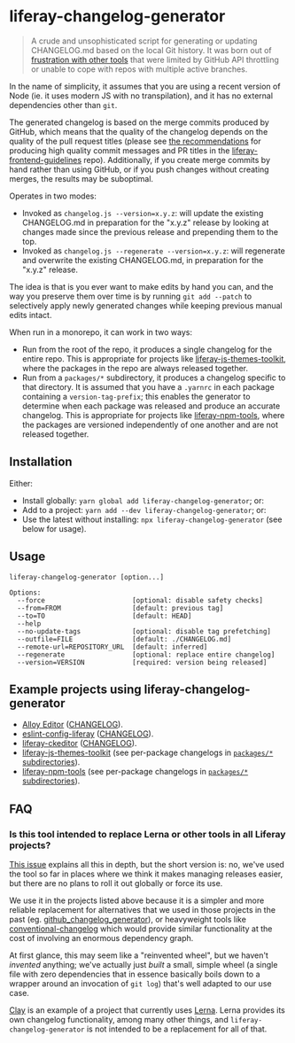 # liferay-changelog-generator

> A crude and unsophisticated script for generating or updating CHANGELOG.md based on the local Git history. It was born out of [frustration with other tools](https://github.com/liferay/liferay-js-themes-toolkit/issues/221) that were limited by GitHub API throttling or unable to cope with repos with multiple active branches.

In the name of simplicity, it assumes that you are using a recent version of Node (ie. it uses modern JS with no transpilation), and it has no external dependencies other than `git`.

The generated changelog is based on the merge commits produced by GitHub, which means that the quality of the changelog depends on the quality of the pull request titles (please see [the recommendations](https://github.com/liferay/liferay-frontend-guidelines/blob/master/general/commit_messages.md) for producing high quality commit messages and PR titles in the [liferay-frontend-guidelines](https://github.com/liferay/liferay-frontend-guidelines) repo). Additionally, if you create merge commits by hand rather than using GitHub, or if you push changes without creating merges, the results may be suboptimal.

Operates in two modes:

-   Invoked as `changelog.js --version=x.y.z`: will update the existing CHANGELOG.md in preparation for the "x.y.z" release by looking at changes made since the previous release and prepending them to the top.
-   Invoked as `changelog.js --regenerate --version=x.y.z`: will regenerate and overwrite the existing CHANGELOG.md, in preparation for the "x.y.z" release.

The idea is that is you ever want to make edits by hand you can, and the way you preserve them over time is by running `git add --patch` to selectively apply newly generated changes while keeping previous manual edits intact.

When run in a monorepo, it can work in two ways:

-   Run from the root of the repo, it produces a single changelog for the entire repo. This is appropriate for projects like [liferay-js-themes-toolkit](https://github.com/liferay/liferay-js-themes-toolkit), where the packages in the repo are always released together.
-   Run from a `packages/*` subdirectory, it produces a changelog specific to that directory. It is assumed that you have a `.yarnrc` in each package containing a `version-tag-prefix`; this enables the generator to determine when each package was released and produce an accurate changelog. This is appropriate for projects like [liferay-npm-tools](https://github.com/liferay/liferay-npm-tools), where the packages are versioned independently of one another and are not released together.

## Installation

Either:

-   Install globally: `yarn global add liferay-changelog-generator`; or:
-   Add to a project: `yarn add --dev liferay-changelog-generator`; or:
-   Use the latest without installing: `npx liferay-changelog-generator` (see below for usage).

## Usage

```
liferay-changelog-generator [option...]

Options:
  --force                      [optional: disable safety checks]
  --from=FROM                  [default: previous tag]
  --to=TO                      [default: HEAD]
  --help
  --no-update-tags             [optional: disable tag prefetching]
  --outfile=FILE               [default: ./CHANGELOG.md]
  --remote-url=REPOSITORY_URL  [default: inferred]
  --regenerate                 [optional: replace entire changelog]
  --version=VERSION            [required: version being released]
```

## Example projects using liferay-changelog-generator

-   [Alloy Editor](https://github.com/liferay/alloy-editor) ([CHANGELOG](https://github.com/liferay/alloy-editor/blob/master/CHANGELOG.md)).
-   [eslint-config-liferay](https://github.com/liferay/eslint-config-liferay) ([CHANGELOG](https://github.com/liferay/eslint-config-liferay/blob/master/CHANGELOG.md)).
-   [liferay-ckeditor](https://github.com/liferay/liferay-ckeditor) ([CHANGELOG](https://github.com/liferay/liferay-ckeditor/blob/master/CHANGELOG.md)).
-   [liferay-js-themes-toolkit](https://github.com/liferay/liferay-js-themes-toolkit) (see per-package changelogs in [`packages/*` subdirectories](https://github.com/liferay/liferay-js-themes-toolkit/tree/master/packages)).
-   [liferay-npm-tools](https://github.com/liferay/liferay-npm-tools) (see per-package changelogs in [`packages/*` subdirectories](https://github.com/liferay/liferay-npm-tools/tree/master/packages)).

## FAQ

### Is this tool intended to replace Lerna or other tools in all Liferay projects?

[This issue](https://github.com/liferay/liferay-npm-tools/issues/403) explains all this in depth, but the short version is: no, we've used the tool so far in places where we think it makes managing releases easier, but there are no plans to roll it out globally or force its use.

We use it in the projects listed above because it is a simpler and more reliable replacement for alternatives that we used in those projects in the past (eg. [github_changelog_generator](https://github.com/github-changelog-generator/github-changelog-generator)), or heavyweight tools like [conventional-changelog](https://github.com/conventional-changelog) which would provide similar functionality at the cost of involving an enormous dependency graph.

At first glance, this may seem like a "reinvented wheel", but we haven't _invented_ anything; we've actually just _built_ a small, simple wheel (a single file with zero dependencies that in essence basically boils down to a wrapper around an invocation of `git log`) that's well adapted to our use case.

[Clay](https://github.com/liferay/clay) is an example of a project that currently uses [Lerna](https://github.com/lerna/lerna). Lerna provides its own changelog functionality, among many other things, and `liferay-changelog-generator` is not intended to be a replacement for all of that.
